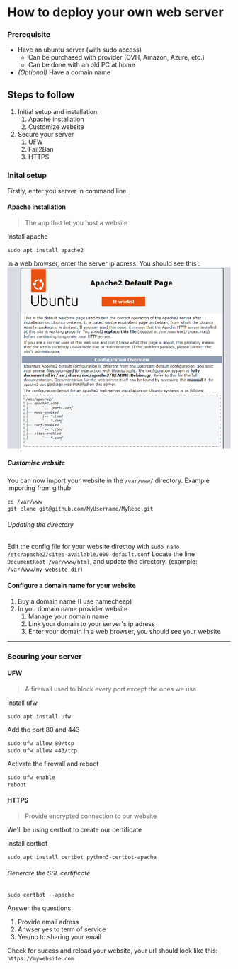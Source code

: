 # How to deploy your own web server

### Prerequisite

- Have an ubuntu server (with sudo access)
  - Can be purchased with provider (OVH, Amazon, Azure, etc.)
  - Can be done with an old PC at home
- *(Optional)* Have a domain name

## Steps to follow

1. Initial setup and installation
   1. Apache installation
   2. Customize website
2. Secure your server
   1. UFW
   2. Fail2Ban
   3. HTTPS

### Inital setup

Firstly, enter you server in command line.

#### Apache installation
> The app that let you host a website

Install apache
```
sudo apt install apache2
```

In a web browser, enter the server ip adress. You should see this :
![apache default page screenshot](../assets/apache-default.png)

##### Customise website

You can now import your website in the `/var/www/` directory.
Example importing from github
```
cd /var/www
git clone git@github.com/MyUsername/MyRepo.git
```
###### Updating the directory

Edit the config file for your website directoy with 
`sudo nano /etc/apache2/sites-available/000-default.conf`
Locate the line `DocumentRoot /var/www/html`, and update the directory. (example: `/var/www/my-website-dir`)

#### Configure a domain name for your website

1. Buy a domain name (I use namecheap)
2. In you domain name provider website
   1. Manage your domain name
   2. Link your domain to your server's ip adress
   3. Enter your domain in a web browser, you should see your website

---
### Securing your server

#### UFW
> A firewall used to block every port except the ones we use

Install ufw
```
sudo apt install ufw
```

Add the port 80 and 443
```
sudo ufw allow 80/tcp
sudo ufw allow 443/tcp
```

Activate the firewall and reboot
```
sudo ufw enable
reboot
```

#### HTTPS
> Provide encrypted connection to our website

We'll be using certbot to create our certificate

Install certbot
```
sudo apt install certbot python3-certbot-apache
```

###### Generate the SSL certificate
```
sudo certbot --apache
```

Answer the questions
1. Provide email adress
2. Anwser yes to term of service
3. Yes/no to sharing your email
   
Check for sucess and reload your website, your url should look like this: `https://mywebsite.com` 